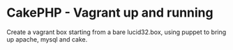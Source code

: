 # CakePHP - Vagrant up and running #

Create a vagrant box starting from a bare lucid32.box, using puppet to bring up apache, mysql and cake.
